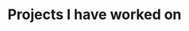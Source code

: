 ---
layout: layouts/base.njk
title: Projects I have worked on

portfolio-items:
- title: Medicaid.gov
  image: Medicaid-2018-600.png
  text: <p>Design and front-end dev lead lead on a Medicaid project establishing a design system for their 2 primary websites that will be based on the US Web Design Standards.</p>
  skills: Website design, Sketch, front-end development
  role: Design and front-end dev lead
  url: https://www.medicaid.gov/
  filter: Website

- title: SAMHSA Knowledge Network
  image: SAMHSA-KN-600.png
  text: <p>User Experience lead on resource library website for the Substance Abuse and Mental Health Adminstration.</p>
  skills: Wire framing, UX design
  role: User Experience lead
  url: https://knowledge.samhsa.gov/
  filter: Website

- title: Healthcare.gov
  image: hc-gov-600.jpg
  text: <p>Senior front-end developer on the team managing a user-centric, massively scalable website to enable millions of Americans to obtain health insurance with ease.</p>
  skills: html5, less, css, javascript, jekyll, angular, backbone
  role: Senior front-end developer
  url: https://www.healthcare.gov
  filter: Website

- title: Judd Foundation
  image: Judd-Foundation-600.jpg
  text: <p>Judd Foundation maintains and preserves Donald Judd’s permanently installed living and working spaces, libraries, and archives in New York and Marfa, Texas. The Foundation promotes a wider understanding of Judd’s artistic legacy by providing access to these spaces and resources and by developing scholarly and educational programs.</p> <p>I colaborated with <a href="http://teamsubjectmatter.com/">Subject Matter</a> to develop the front-end style architecture and a custom Wordpress theme based on thier website design for the Judd Foundation.</p>
  skills: html5, SASS, CSS, Jquery, Wordpress
  role: Custom Wordpress theme development, Front-end style architecture
  url: http://juddfoundation.org
  filter: Website

- title: Prometheus Federal Services
  image: pfs-600.jpg
  text: <p>PFS is a public sector management consulting firm serving federal health and social services agency clients.</p> <p>I designed, developed and implemented a custom Wordpress theme for their new website.</p>
  skills: html5, SASS, css, javascript, Wordpress
  role: Website design, front-end development, Wordpress development
  url: https://pfs.us
  filter: Website

- title: Word Count LLC
  image: CEB-600.png
  text: <p>My wife Cameron Barry recently went out on her own to do freelance writing and editing. This website is the product of our collaboration on a custom Wordpresss powered site.</p>
  skills: html5, SASS, css, javascript, Wordpress
  role: Website design, front-end development, Wordpress development
  url: https://wordscountllc.com
  filter: Website

- title: Janine Cliff Design
  image: Janine-Cliff-600.png
  text: <p>For 20 plus years Janin Cliff Design has created hundreds of reports and brochures and logos for a wide variety of organizations, government agencies, non-profits and corporations. They are a certified, woman-owned and operated, small business.</p> <p>I developed a custom Wordpress theme based on thier website design.</p>
  skills: html5, SASS, CSS, Jquery, Wordpress
  role: Custom Wordpress theme development, User Experience direction
  url: http://janincliffdesign.com
  filter: Website

- title: The Red Room
  image: redroom-600.jpg
  text: <p>The Red Room is a volunteer-run space in Baltimore dedicated to mind-expanding experimental culture, headquartered at Normals Books and Records. For thier new website I developed a custom Wordpress implimentation that makes use of custom fields for ease of updating and publishing new events as well as a custom jquery background color shift.</p>
  skills: html5, SASS, CSS, Jquery, Wordpress, html email, user experience design.
  role: Custom Wordpress theme development, Mailchimp email template development.
  url: http://redroom.org
  filter: Website

- title: HHS - Office of Civil Rights
  image: hhs-ocr-600.jpg
  text: <p>I worked on the team at HHS focusing on designing a new information architecture for the Office for Civil Rights a Health & Human Services.</p>
  skills: Information Architecture, wire-framing, content mapping
  role: Senior Information Architect
  url: http://www.hhs.gov/ocr
  filter: UX

- title: Art, Book & Creativity
  image: abc-600.jpg
  text: <p>Art, Books, and Creativity (ABC) is a model arts integration curriculum developed by the National Museum of Women in the Arts.</p> <p>I developed a custom Wordpress theme based on thier website design.</p>
  skills: html, css, Wordpress, user experience design
  role: Custom Wordpress theme development, User Experience direction.
  url: http://artbookscreativity.org
  filter: Website

- title: University of Maryland School of Theatre, Dance and Performance Studies
  image: umd-tdpa-600.jpg
  text: <p>Drupal 6 website for the University of Maryland School of Theatre, Dance and Performance Arts.</p>
  skills: user experience design, html, css Drupal theme development
  role: Front-end development, Drupal themeing, Information architecture
  url: http://tdps.umd.edu
  filter: Website
---